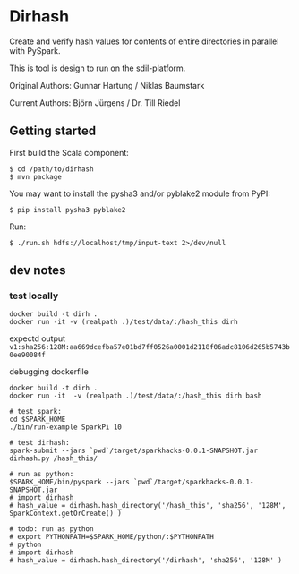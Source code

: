 # Dirhash

Create and verify hash values for contents of entire directories in parallel with PySpark.

This is tool is design to run on the sdil-platform.

Original Authors: Gunnar Hartung / Niklas Baumstark

Current Authors: Björn Jürgens / Dr. Till Riedel

## Getting started

First build the Scala component:

    $ cd /path/to/dirhash
    $ mvn package

You may want to install the pysha3 and/or pyblake2 module from PyPI:

    $ pip install pysha3 pyblake2

Run:

    $ ./run.sh hdfs://localhost/tmp/input-text 2>/dev/null

## dev notes

### test locally

    docker build -t dirh .
    docker run -it -v (realpath .)/test/data/:/hash_this dirh

expectd output `v1:sha256:128M:aa669dcefba57e01bd7ff0526a0001d2118f06adc8106d265b5743b0ee90084f`

debugging dockerfile

    docker build -t dirh .
    docker run -it  -v (realpath .)/test/data/:/hash_this dirh bash

    # test spark:
    cd $SPARK_HOME
    ./bin/run-example SparkPi 10

    # test dirhash:
    spark-submit --jars `pwd`/target/sparkhacks-0.0.1-SNAPSHOT.jar dirhash.py /hash_this/

    # run as python:
    $SPARK_HOME/bin/pyspark --jars `pwd`/target/sparkhacks-0.0.1-SNAPSHOT.jar
    # import dirhash
    # hash_value = dirhash.hash_directory('/hash_this', 'sha256', '128M', SparkContext.getOrCreate() )

    # todo: run as python
    # export PYTHONPATH=$SPARK_HOME/python/:$PYTHONPATH
    # python
    # import dirhash
    # hash_value = dirhash.hash_directory('/dirhash', 'sha256', '128M' )
